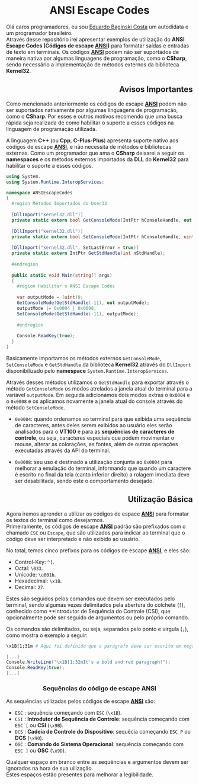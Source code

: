 [github]: https://github.com/eduardobaginskicosta
[facebook]: https://facebook.com/eduardobaginskicosta/
[twitter]: https://twitter.com/eduardobcosta7/
[instagram]: https://instagram.com/eduardobcosta7/
[medium]: https://eduardobcosta.medium.com/
[youtube]: https://youtube.com/@eduardobcosta/
[linkedin]: https://www.linkedin.com/in/eduardobaginskicosta/
[ansi]: https://pt.wikipedia.org/wiki/American_National_Standards_Institute

<!-- INTRODUÇÃO -->

<h1 align="center">ANSI Escape Codes</h1>

Olá caros programadores, eu sou [Eduardo Baginski Costa](github) um autodidata e um programador brasileiro.   
Através desse repositório irei apresentar exemplos de utilização do **ANSI Escape Codes (Códigos de escape [ANSI](ansi))** para formatar
saídas e entradas de texto em terminais. Os códigos **[ANSI](ansi)** podem não ser suportados de maneira nativa por algumas linguagens de
programação, como o **CSharp**, sendo necessário a implementação de métodos externos da biblioteca **Kernel32**.

<!-- AVISOS -->

<h2 align="right">Avisos Importantes</h2>

Como mencionado anteriormente os códigos de escape **[ANSI](ansi)** podem não ser suportados nativamente por algumas linguagens de programação,
como o **CSharp**. Por esses e outros motivos recomendo que uma busca rápida seja realizada de como habilitar o suporte a esses códigos na
linguagem de programação utilizada.   
   
A linguagem **C++** (ou **Cpp**, **C-Plus-Plus**) apresenta suporte nativo aos códigos de escape **[ANSI](ansi)**, e não necessita de métodos
e bibliotecas externas. Como um programador que ama o **CSharp** deixarei a seguir os **namespaces** e os métodos externos importados da **DLL** do
**Kernel32** para habilitar o suporte a esses códigos.

```csharp
using System.
using System.Runtime.InteropServices;

namespace ANSIEscapeCodes
{
  #region Métodos Importados do User32
  
  [DllImport("kernel32.dll")]
  private static extern bool GetConsoleMode(IntPtr hConsoleHandle, out uint lpMode);
  
  [DllImport("kernel32.dll")]
  private static extern bool SetConsoleMode(IntPtr hConsoleHandle, uint dwMode);
  
  [DllImport("kernel32.dll", SetLastError = true)]
  private static extern IntPtr GetStdHandle(int nStdHandle);
  
  #endregion
  
  public static void Main(string[] args)
  {
    #region Habilitar o ANSI Escape Codes
    
    var outputMode = (uint)0;
    GetConsoleMode(GetStdHandle(-11), out outputMode);
    outputMode |= 0x0004 | 0x0008;
    SetConsoleMode(GetStdHandle(-11), outputMode);
    
    #endregion
    
    Console.ReadKey(true);
  }
}
```

Basicamente importamos os métodos externos ```GetConsoleMode```, ```SetConsoleMode``` e ```GetStdHandle``` da biblioteca **Kernel32** através
do ```DllImport``` disponibilizado pelo **namespace** ```System.Runtime.InteropServices```.   
   
Através desses métodos utilizamos o ```GetStdHandle``` para exportar através o método ```GetConsoleMode``` os modos atrelados a janela atual do
terminal para a variável ```outputMode```. Em seguida adicionamos dois modos extras o ```0x0004``` e o ```0x0008``` e os aplicamos novamente a
janela atual do console através do método ```SetConsoleMode```.

- ```0x0004```: quando ordenamos ao terminal para que exibida uma sequência de caracteres, antes deles serem exibidos ao usuário eles serão analisados para o **VT100** e para as **sequências de caracteres de controle**, ou seja, caracteres especiais que podem movimentar o mouse, alterar as colorações, as fontes, além de outras operações executadas através da API do terminal.

- ```0x0008```: seu uso é destinado a utilização conjunta ao ```0x0004``` para melhorar a emulação do terminal, informando que quando um caractere é escrito no final da tela (canto inferior direito) a rolagem imediata deve ser desabilitada, sendo este o comportamento desejado.

<!-- BÁSICO -->

<h2 align="right">Utilização Básica</h2>

Agora iremos aprender a utilizar os códigos de espace **[ANSI](ansi)** para formatar os textos do terminal como desejarmos.   
Primeiramente, os códigos de escape **[ANSI](ansi)** padrão são prefixados com o chamado ```ESC``` ou ```Escape```, que são utilizados para
indicar ao terminal que o código deve ser interpretado e não exibido ao usuário.   
   
No total, temos cinco prefixos para os códigos de escape **[ANSI](ansi)**, e eles são:
- Control-Key: ```^[```.
- Octal: ```\033```.
- Unicode: ```\u001b```.
- Hexadecimal: ```\x1B```.
- Decimal: ```27```.

Estes são seguidos pelos comandos que devem ser executados pelo terminal, sendo algumas vezes delimitados pela abertura do colchete (```[```),
conhecido como **Introdutor de Sequência do Controle (CSI), que opcionalmente pode ser seguido de argumentos ou pelo próprio comando.   
   
Os comandos são delimitados, ou seja, separados pelo ponto e vírgula (```;```), como mostra o exemplo a seguir:
```sh
\x1B[1;31m # Aqui foi definido que o parágrafo deve ser escrito em negrito e com o texto em vermelho
```
```csharp
[...]
Console.WriteLine("\x1B[1;32mIt's a bold and red paragraph!");
Console.ReadKey(true);
[...]
```

<h3 align="center">Sequências do código de escape ANSI</h3>

As sequências utilizadas pelos códigos de escape **[ANSI](ansi)** são:
- ```ESC``` : sequência começando com ```ESC``` (```\x1B```).
- ```CSI``` : **Introdutor de Sequência de Controle**: sequência começando com ```ESC [``` ou **CSI** (```\x9B```).
- ```DCS``` : **Cadeia de Controle do Dispositivo**: sequêcia começando ```ESC P``` ou **DCS** (```\x90```).
- ```OSC``` : **Comando do Sistema Operacional**: sequência começando com ```ESC ]``` ou **OSC** (```\x9D```).

Qualquer espaço em branco entre as sequências e argumentos devem ser ignorados na hora de sua uilização.   
Estes espaços estão presentes para melhorar a legibilidade.
